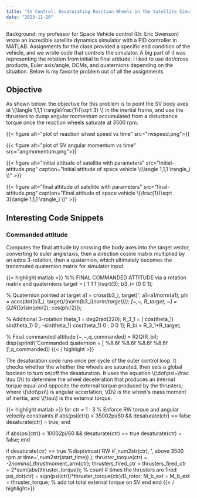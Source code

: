 ```yaml
---
title: "SV Control: Desaturating Reaction Wheels in the Satellite Simulator"
date: "2023-11-20"
---
```


Background: my professor for Space Vehicle control (Dr. Eric Swenson) wrote an incredible satellite dynamics simulator with a PID controller in MATLAB. Assignments for the class provided a specific end condition of the vehicle, and we wrote code that controls the simulator. A big part of it was representing the rotation from initial to final attitude; I liked to use dot/cross products, Euler axis/angle, DCMs, and quaternions depending on the situation. Below is my favorite problem out of all the assignments

## Objective

As shown below, the objective for this problem is to point the SV body axes at \\\(\langle 1,1,1 \rangle\frac{1}{\sqrt 3} \\\) in the inertial frame, and use the thrusters to dump angular momentum accumulated from a disturbance torque once the reaction wheels saturate at 3500 rpm.

{{< figure alt="plot of reaction wheel speed vs time" src="rwspeed.png">}}

{{< figure alt="plot of SV angular momentum vs time" src="angmomentum.png">}}

{{< figure alt="initial attitude of satellite with parameters" src="Initial-attitude.png" caption="Initial attitude of space vehicle \\\(\langle 1,1,1 \rangle\_i \\\)" >}}

{{< figure alt="final attitude of satellite with parameters" src="final-attitude.png" caption="Final attitude of space vehicle \\\(\frac{1}{\sqrt 3}\langle 1,1,1 \rangle_i \\\)" >}}

## Interesting Code Snippets

### Commanded attitude 

Computes the final attitude by crossing the body axes into the target vector, converting to euler angle/axis, then a direction cosine matrix multiplied by an extra 3-rotation, then a quaternion, which ultimately becomes the transmuted quaternion matrix for simulator input. 

{{< highlight matlab >}}
%% FINAL COMMANDED ATTITUDE via a rotation matrix and quaternions
target = [ 1 1 1 ]/sqrt(3);
b3_i= [0 0 1];

% Quaternion pointed at target
a1 = cross(b3_i, target)';
a1=a1/norm(a1);
phi = acos(dot(b3_i, target)/(norm(b3_i)*norm(target)));
[~,~, R_target, ~] = Q2R([a1*sin(phi/2); cos(phi/2)]);

% Additional 3-rotation
theta_1 = deg2rad(220);
R_3_1 = [ cos(theta_1)   sin(theta_1)     0  ; 
         -sin(theta_1)   cos(theta_1)     0   ;
              0               0           1];
R_bi = R_3_1*R_target;

% Final commanded attitude
[~,~,q_commanded] = R2Q(R_bi);
disp(sprintf('Commanded quaternion = [ %8.6f   %8.6f   %8.6f   %8.6f ]',q_commanded))
{{< / highlight >}}

The desaturation code runs once per cycle of the outer control loop. It checks whether the whether the wheels are saturated, then sets a global boolean to turn on/off the desaturation. It uses the equation \\\(\dot\psi=\frac \tau D\\\) to determine the wheel deceleration that produces an internal torque equal and opposite the external torque produced by the thrusters; where \\\(\dot\psi\\\) is angular accerlation, \\\(D\\\) is the wheel's mass moment of inertia, and \\\(\tau\\\) is the external torque. 

{{< highlight matlab >}}
for ctr = 1 : 3 % Enforce RW torque and angular velocity constraints
if abs(psi(ctr)) > 3500*2*pi/60 && desaturate(ctr) == false
    desaturate(ctr) = true;
end

if abs(psi(ctr)) < 1000*2*pi/60 && desaturate(ctr) == true
    desaturate(ctr) = false;
end
    
if desaturate(ctr) == true
        %disp(strcat('RW #',num2str(ctr), ', above 3500 rpm at time=',num2str(start_time)) );
        thruster_torque(ctr) = -2*nominal_thrust*moment_arm(ctr);
        thrusters_fired_ctr = thrusters_fired_ctr + 2*sum(abs(thruster_torque)); % count # times the thrusters are fired
        psi_dot(ctr) = sign(psi(ctr))*thruster_torque(ctr)/D_rotor;
    M_b_ext = M_b_ext + thruster_torque; % add tot total external torque on SV
end
end
{{< / highlight>}}
